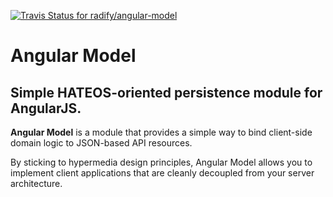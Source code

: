 [ ![Travis Status for radify/angular-model](https://travis-ci.org/radify/angular-model.svg)](https://travis-ci.org/radify/angular-model)

# Angular Model

## Simple HATEOS-oriented persistence module for AngularJS.

**Angular Model** is a module that provides a simple way to bind client-side domain logic to JSON-based API resources.

By sticking to hypermedia design principles, Angular Model allows you to implement client applications that are cleanly decoupled from your server architecture.
